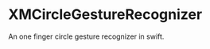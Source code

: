 XMCircleGestureRecognizer
=========================

An one finger circle gesture recognizer in swift.
